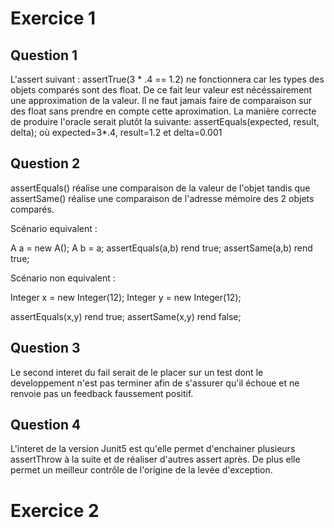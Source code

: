 # Exercice 1 

## Question 1 

L'assert suivant : assertTrue(3 * .4 == 1.2) ne fonctionnera car les types des objets comparés sont des float. De ce fait 
leur valeur est nécéssairement une approximation de la valeur. Il ne faut jamais faire de comparaison sur des float sans 
prendre en compte cette aproximation. 
La manière correcte de produire l'oracle serait plutôt la suivante: 
assertEquals(expected, result, delta);
où expected=3*.4, result=1.2 et delta=0.001


## Question 2 

assertEquals() réalise une comparaison de la valeur de l'objet tandis que assertSame() réalise une comparaison de l'adresse
mémoire des 2 objets comparés. 

Scénario equivalent : 

A a = new A();
A b = a; 
assertEquals(a,b) rend true;
assertSame(a,b) rend true;

Scénario non equivalent : 

Integer x = new Integer(12); 
Integer y = new Integer(12);

assertEquals(x,y) rend true;
assertSame(x,y) rend false;


## Question 3

Le second interet du fail serait de le placer sur un test dont le developpement n'est pas terminer afin de s'assurer qu'il 
échoue et ne renvoie pas un feedback faussement positif. 

## Question 4

L'interet de la version Junit5 est qu'elle permet d'enchainer plusieurs assertThrow à la suite et de réaliser d'autres assert
après. De plus elle permet un meilleur contrôle de l'origine de la levée d'exception. 

# Exercice 2 

